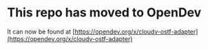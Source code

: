 # This repo has moved to OpenDev

It can now be found at [https://opendev.org/x/cloudv-ostf-adapter](https://opendev.org/x/cloudv-ostf-adapter)
